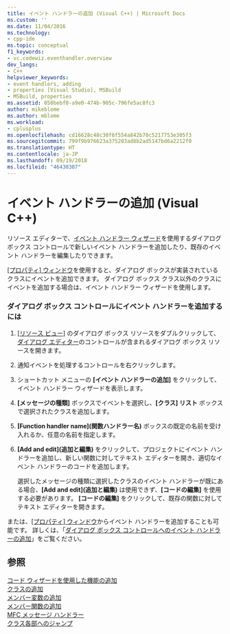 ```yaml
---
title: イベント ハンドラーの追加 (Visual C++) | Microsoft Docs
ms.custom: ''
ms.date: 11/04/2016
ms.technology:
- cpp-ide
ms.topic: conceptual
f1_keywords:
- vc.codewiz.eventhandler.overview
dev_langs:
- C++
helpviewer_keywords:
- event handlers, adding
- properties [Visual Studio], MSBuild
- MSBuild, properties
ms.assetid: 050bebf0-a9e0-474b-905c-796fe5ac8fc3
author: mikeblome
ms.author: mblome
ms.workload:
- cplusplus
ms.openlocfilehash: cd16628c48c30f6f554a842b70c5217753e305f3
ms.sourcegitcommit: 799f9b976623a375203ad8b2ad5147bd6a2212f0
ms.translationtype: HT
ms.contentlocale: ja-JP
ms.lasthandoff: 09/19/2018
ms.locfileid: "46430307"
---
```

# <a name="adding-an-event-handler-visual-c"></a>イベント ハンドラーの追加 (Visual C++)

リソース エディターで、[イベント ハンドラー ウィザード](../ide/event-handler-wizard.md)を使用するダイアログ ボックス コントロールで新しいイベント ハンドラーを追加したり、既存のイベント ハンドラーを編集したりできます。

[[プロパティ] ウィンドウ](/visualstudio/ide/reference/properties-window)を使用すると、ダイアログ ボックスが実装されているクラスにイベントを追加できます。 ダイアログ ボックス クラス以外のクラスにイベントを追加する場合は、イベント ハンドラー ウィザードを使用します。

### <a name="to-add-an-event-handler-to-a-dialog-box-control"></a>ダイアログ ボックス コントロールにイベント ハンドラーを追加するには

1. [[リソース ビュー]](../windows/resource-view-window.md) のダイアログ ボックス リソースをダブルクリックして、[ダイアログ エディター](../windows/dialog-editor.md)のコントロールが含まれるダイアログ ボックス リソースを開きます。

1. 通知イベントを処理するコントロールを右クリックします。

1. ショートカット メニューの **[イベント ハンドラーの追加]** をクリックして、イベント ハンドラー ウィザードを表示します。

1. **[メッセージの種類]** ボックスでイベントを選択し、**[クラス] リスト** ボックスで選択されたクラスを追加します。

1. **[Function handler name]\(関数ハンドラー名\)** ボックスの既定の名前を受け入れるか、任意の名前を指定します。

1. **[Add and edit]\(追加と編集\)** をクリックして、プロジェクトにイベント ハンドラーを追加し、新しい関数に対してテキスト エディターを開き、適切なイベント ハンドラーのコードを追加します。

   選択したメッセージの種類に選択したクラスのイベント ハンドラーが既にある場合、**[Add and edit]\(追加と編集\)** は使用できず、**[コードの編集]** を使用する必要があります。 **[コードの編集]** をクリックして、既存の関数に対してテキスト エディターを開きます。

または、[[プロパティ] ウィンドウ](/visualstudio/ide/reference/properties-window)からイベント ハンドラーを追加することも可能です。 詳しくは、「[ダイアログ ボックス コントロールへのイベント ハンドラーの追加](../windows/adding-event-handlers-for-dialog-box-controls.md)」をご覧ください。

## <a name="see-also"></a>参照

[コード ウィザードを使用した機能の追加](../ide/adding-functionality-with-code-wizards-cpp.md)<br>
[クラスの追加](../ide/adding-a-class-visual-cpp.md)<br>
[メンバー変数の追加](../ide/adding-a-member-variable-visual-cpp.md)<br>
[メンバー関数の追加](../ide/adding-a-member-function-visual-cpp.md)<br>
[MFC メッセージ ハンドラー](../mfc/reference/adding-an-mfc-message-handler.md)<br>
[クラス各部へのジャンプ](../ide/navigating-the-class-structure-visual-cpp.md)